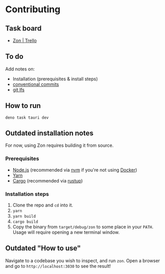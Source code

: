 # Contributing

## Task board

- [Zon | Trello](https://trello.com/b/sxdiWnMl/zon)

## To do

Add notes on:

- Installation (prerequisites & install steps)
- [conventional commits](https://www.conventionalcommits.org/en/v1.0.0/)
- [git lfs](https://git-lfs.com/)

## How to run

```
deno task tauri dev
```

## Outdated installation notes

For now, using Zon requires building it from source.

### Prerequisites

- [Node.js](https://nodejs.org/en/) (recommended via [nvm](https://github.com/nvm-sh/nvm) if you're not using [Docker](https://www.docker.com/))
- [Yarn](https://yarnpkg.com/)
- [Cargo](https://github.com/rust-lang/cargo/) (recommended via [rustup](https://www.rust-lang.org/learn/get-started))

### Installation steps

1. Clone the repo and `cd` into it.
2. `yarn`
3. `yarn build`
4. `cargo build`
5. Copy the binary from `target/debug/zon` to some place in your `PATH`. Usage will require opening a new terminal window.

## Outdated "How to use"

Navigate to a codebase you wish to inspect, and run `zon`. Open a browser and go to `http://localhost:3030` to see the result!
